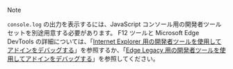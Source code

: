 > [!NOTE]
> `console.log` の出力を表示するには、JavaScript コンソール用の開発者ツール セットを別途用意する必要があります。 F12 ツールと Microsoft Edge DevTools の詳細については、「[Internet Explorer 用の開発者ツールを使用してアドインをデバッグする](../testing/debug-add-ins-using-f12-tools-ie.md)」を参照するか、「[Edge Legacy 用の開発者ツールを使用してアドインをデバッグする](../testing/debug-add-ins-using-devtools-edge-legacy.md)」を参照してください。